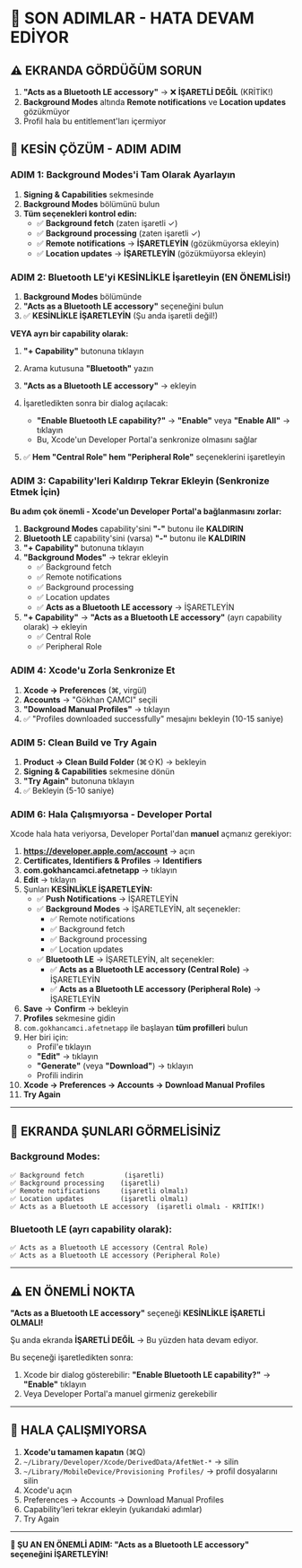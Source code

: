 # 🔴 SON ADIMLAR - HATA DEVAM EDİYOR

## ⚠️ EKRANDA GÖRDÜĞÜM SORUN

1. **"Acts as a Bluetooth LE accessory"** → ❌ **İŞARETLİ DEĞİL** (KRİTİK!)
2. **Background Modes** altında **Remote notifications** ve **Location updates** gözükmüyor
3. Profil hala bu entitlement'ları içermiyor

## 🎯 KESİN ÇÖZÜM - ADIM ADIM

### ADIM 1: Background Modes'i Tam Olarak Ayarlayın

1. **Signing & Capabilities** sekmesinde
2. **Background Modes** bölümünü bulun
3. **Tüm seçenekleri kontrol edin:**
   - ✅ **Background fetch** (zaten işaretli ✓)
   - ✅ **Background processing** (zaten işaretli ✓)
   - ✅ **Remote notifications** → **İŞARETLEYİN** (gözükmüyorsa ekleyin)
   - ✅ **Location updates** → **İŞARETLEYİN** (gözükmüyorsa ekleyin)

### ADIM 2: Bluetooth LE'yi KESİNLİKLE İşaretleyin (EN ÖNEMLİSİ!)

1. **Background Modes** bölümünde
2. **"Acts as a Bluetooth LE accessory"** seçeneğini bulun
3. ✅ **KESİNLİKLE İŞARETLEYİN** (Şu anda işaretli değil!)

**VEYA ayrı bir capability olarak:**

1. **"+ Capability"** butonuna tıklayın
2. Arama kutusuna **"Bluetooth"** yazın
3. **"Acts as a Bluetooth LE accessory"** → ekleyin
4. İşaretledikten sonra bir dialog açılacak:
   - **"Enable Bluetooth LE capability?"** → **"Enable"** veya **"Enable All"** → tıklayın
   - Bu, Xcode'un Developer Portal'a senkronize olmasını sağlar

5. ✅ **Hem "Central Role" hem "Peripheral Role"** seçeneklerini işaretleyin

### ADIM 3: Capability'leri Kaldırıp Tekrar Ekleyin (Senkronize Etmek İçin)

**Bu adım çok önemli - Xcode'un Developer Portal'a bağlanmasını zorlar:**

1. **Background Modes** capability'sini **"-"** butonu ile **KALDIRIN**
2. **Bluetooth LE** capability'sini (varsa) **"-"** butonu ile **KALDIRIN**
3. **"+ Capability"** butonuna tıklayın
4. **"Background Modes"** → tekrar ekleyin
   - ✅ Background fetch
   - ✅ Remote notifications
   - ✅ Background processing
   - ✅ Location updates
   - ✅ **Acts as a Bluetooth LE accessory** → İŞARETLEYİN
5. **"+ Capability"** → **"Acts as a Bluetooth LE accessory"** (ayrı capability olarak) → ekleyin
   - ✅ Central Role
   - ✅ Peripheral Role

### ADIM 4: Xcode'u Zorla Senkronize Et

1. **Xcode → Preferences** (⌘, virgül)
2. **Accounts** → "Gökhan ÇAMCI" seçili
3. **"Download Manual Profiles"** → tıklayın
4. ✅ "Profiles downloaded successfully" mesajını bekleyin (10-15 saniye)

### ADIM 5: Clean Build ve Try Again

1. **Product → Clean Build Folder** (⌘⇧K) → bekleyin
2. **Signing & Capabilities** sekmesine dönün
3. **"Try Again"** butonuna tıklayın
4. ✅ Bekleyin (5-10 saniye)

### ADIM 6: Hala Çalışmıyorsa - Developer Portal

Xcode hala hata veriyorsa, Developer Portal'dan **manuel** açmanız gerekiyor:

1. **https://developer.apple.com/account** → açın
2. **Certificates, Identifiers & Profiles** → **Identifiers**
3. **com.gokhancamci.afetnetapp** → tıklayın
4. **Edit** → tıklayın
5. Şunları **KESİNLİKLE İŞARETLEYİN:**
   - ✅ **Push Notifications** → İŞARETLEYİN
   - ✅ **Background Modes** → İŞARETLEYİN, alt seçenekler:
     - ✅ Remote notifications
     - ✅ Background fetch
     - ✅ Background processing
     - ✅ Location updates
   - ✅ **Bluetooth LE** → İŞARETLEYİN, alt seçenekler:
     - ✅ **Acts as a Bluetooth LE accessory (Central Role)** → İŞARETLEYİN
     - ✅ **Acts as a Bluetooth LE accessory (Peripheral Role)** → İŞARETLEYİN
6. **Save** → **Confirm** → bekleyin
7. **Profiles** sekmesine gidin
8. `com.gokhancamci.afetnetapp` ile başlayan **tüm profilleri** bulun
9. Her biri için:
   - Profil'e tıklayın
   - **"Edit"** → tıklayın
   - **"Generate"** (veya **"Download"**) → tıklayın
   - Profili indirin
10. **Xcode → Preferences → Accounts → Download Manual Profiles**
11. **Try Again**

---

## 📸 EKRANDA ŞUNLARI GÖRMELİSİNİZ

### Background Modes:
```
✅ Background fetch          (işaretli)
✅ Background processing    (işaretli)
✅ Remote notifications     (işaretli olmalı)
✅ Location updates         (işaretli olmalı)
✅ Acts as a Bluetooth LE accessory  (işaretli olmalı - KRİTİK!)
```

### Bluetooth LE (ayrı capability olarak):
```
✅ Acts as a Bluetooth LE accessory (Central Role)
✅ Acts as a Bluetooth LE accessory (Peripheral Role)
```

---

## ⚠️ EN ÖNEMLİ NOKTA

**"Acts as a Bluetooth LE accessory"** seçeneği **KESİNLİKLE İŞARETLİ OLMALI!**

Şu anda ekranda **İŞARETLİ DEĞİL** → Bu yüzden hata devam ediyor.

Bu seçeneği işaretledikten sonra:
1. Xcode bir dialog gösterebilir: **"Enable Bluetooth LE capability?"** → **"Enable"** tıklayın
2. Veya Developer Portal'a manuel girmeniz gerekebilir

---

## 🔄 HALA ÇALIŞMIYORSA

1. **Xcode'u tamamen kapatın** (⌘Q)
2. `~/Library/Developer/Xcode/DerivedData/AfetNet-*` → silin
3. `~/Library/MobileDevice/Provisioning Profiles/` → profil dosyalarını silin
4. Xcode'u açın
5. Preferences → Accounts → Download Manual Profiles
6. Capability'leri tekrar ekleyin (yukarıdaki adımlar)
7. Try Again

---

**🎯 ŞU AN EN ÖNEMLİ ADIM: "Acts as a Bluetooth LE accessory" seçeneğini İŞARETLEYİN!**




